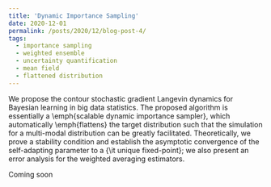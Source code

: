 ```yaml
---
title: 'Dynamic Importance Sampling'
date: 2020-12-01
permalink: /posts/2020/12/blog-post-4/
tags:
  - importance sampling
  - weighted ensemble
  - uncertainty quantification
  - mean field
  - flattened distribution
---
```



We propose the contour stochastic gradient Langevin dynamics for Bayesian learning in big data statistics. The proposed algorithm is essentially a \emph{scalable dynamic importance sampler}, which automatically \emph{flattens} the target distribution such that the simulation for a multi-modal distribution can be greatly facilitated. Theoretically, we prove a stability condition and establish the asymptotic convergence of the self-adapting parameter to a {\it unique fixed-point}; we also present an error analysis for the weighted averaging estimators. 



Coming soon

